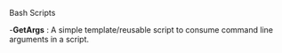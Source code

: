 Bash Scripts

-<b>GetArgs</b> : A simple template/reusable script to consume command line arguments in a script.
